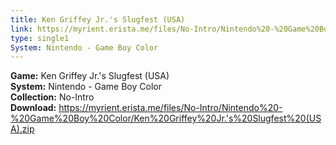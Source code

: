 ```yaml
---
title: Ken Griffey Jr.'s Slugfest (USA)
link: https://myrient.erista.me/files/No-Intro/Nintendo%20-%20Game%20Boy%20Color/Ken%20Griffey%20Jr.'s%20Slugfest%20(USA).zip
type: single1
System: Nintendo - Game Boy Color
---
```

<b>Game:</b> Ken Griffey Jr.'s Slugfest (USA)<br>
<b>System:</b> Nintendo - Game Boy Color<br>
<b>Collection:</b> No-Intro<br>
<b>Download:</b> https://myrient.erista.me/files/No-Intro/Nintendo%20-%20Game%20Boy%20Color/Ken%20Griffey%20Jr.'s%20Slugfest%20(USA).zip